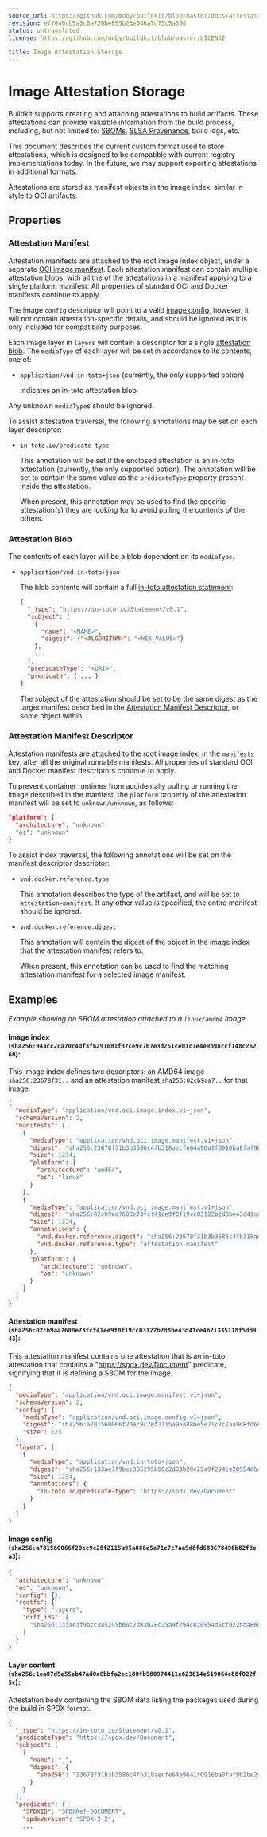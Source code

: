 ```yaml
---
source_url: https://github.com/moby/buildkit/blob/master/docs/attestations/attestation-storage.md
revision: ef7846cb5a3c6a720be855b23e046a7d75c5a30d
status: untranslated
license: https://github.com/moby/buildkit/blob/master/LICENSE

title: Image Attestation Storage
---
```


# Image Attestation Storage

Buildkit supports creating and attaching attestations to build artifacts. These
attestations can provide valuable information from the build process,
including, but not limited to: [SBOMs](https://en.wikipedia.org/wiki/Software_supply_chain),
[SLSA Provenance](https://slsa.dev/provenance), build logs, etc.

This document describes the current custom format used to store attestations,
which is designed to be compatible with current registry implementations today.
In the future, we may support exporting attestations in additional formats.

Attestations are stored as manifest objects in the image index, similar in
style to OCI artifacts.

## Properties

### Attestation Manifest

Attestation manifests are attached to the root image index object, under a
separate [OCI image manifest](https://github.com/opencontainers/image-spec/blob/main/manifest.md).
Each attestation manifest can contain multiple [attestation blobs](#attestation-blob),
with all the of the attestations in a manifest applying to a single platform
manifest. All properties of standard OCI and Docker manifests continue to
apply.

The image `config` descriptor will point to a valid [image config](https://github.com/opencontainers/image-spec/blob/main/config.md),
however, it will not contain attestation-specific details, and should be
ignored as it is only included for compatibility purposes.

Each image layer in `layers` will contain a descriptor for a single
[attestation blob](#attestation-blob). The `mediaType` of each layer will be
set in accordance to its contents, one of:

- `application/vnd.in-toto+json` (currently, the only supported option)

  Indicates an in-toto attestation blob

Any unknown `mediaType`s should be ignored.

To assist attestation traversal, the following annotations may be set on each
layer descriptor:

- `in-toto.io/predicate-type`

  This annotation will be set if the enclosed attestation is an in-toto
  attestation (currently, the only supported option). The annotation will
  be set to contain the same value as the `predicateType` property present
  inside the attestation.

  When present, this annotation may be used to find the specific attestation(s)
  they are looking for to avoid pulling the contents of the others.

### Attestation Blob

The contents of each layer will be a blob dependent on its `mediaType`.

- `application/vnd.in-toto+json`

  The blob contents will contain a full [in-toto attestation statement](https://github.com/in-toto/attestation/blob/main/spec/README.md#statement):

  ```json
  {
    "_type": "https://in-toto.io/Statement/v0.1",
    "subject": [
      {
        "name": "<NAME>",
        "digest": {"<ALGORITHM>": "<HEX_VALUE>"}
      },
      ...
    ],
    "predicateType": "<URI>",
    "predicate": { ... }
  }
  ```

  The subject of the attestation should be set to be the same digest as the
  target manifest described in the [Attestation Manifest Descriptor](#attestation-manifest-descriptor),
  or some object within.

### Attestation Manifest Descriptor

Attestation manifests are attached to the root [image index](https://github.com/opencontainers/image-spec/blob/main/image-index.md),
in the `manifests` key, after all the original runnable manifests. All
properties of standard OCI and Docker manifest descriptors continue to apply.

To prevent container runtimes from accidentally pulling or running the image
described in the manifest, the `platform` property of the attestation manifest
will be set to `unknown/unknown`, as follows:

```json
"platform": {
  "architecture": "unknown",
  "os": "unknown"
}
```

To assist index traversal, the following annotations will be set on the
manifest descriptor descriptor:

- `vnd.docker.reference.type`

  This annotation describes the type of the artifact, and will be set
  to `attestation-manifest`. If any other value is specified, the entire
  manifest should be ignored.

- `vnd.docker.reference.digest`

  This annotation will contain the digest of the object in the image index that
  the attestation manifest refers to.

  When present, this annotation can be used to find the matching attestation
  manifest for a selected image manifest.

## Examples

*Example showing an SBOM attestation attached to a `linux/amd64` image*

#### Image index (`sha256:94acc2ca70c40f3f6291681f37ce9c767e3d251ce01c7e4e9b98ccf148c26260`):

This image index defines two descriptors: an AMD64 image `sha256:23678f31..` and an attestation manifest `sha256:02cb9aa7..` for that image.

```json
{
  "mediaType": "application/vnd.oci.image.index.v1+json",
  "schemaVersion": 2,
  "manifests": [
    {
      "mediaType": "application/vnd.oci.image.manifest.v1+json",
      "digest": "sha256:23678f31b3b3586c4fb318aecfe64a96a1f0916ba8faf9b2be2abee63fa9e827",
      "size": 1234,
      "platform": {
        "architecture": "amd64",
        "os": "linux"
      }
    },
    {
      "mediaType": "application/vnd.oci.image.manifest.v1+json",
      "digest": "sha256:02cb9aa7600e73fcf41ee9f0f19cc03122b2d8be43d41ce4b21335118f5dd943",
      "size": 1234,
      "annotations": {
        "vnd.docker.reference.digest": "sha256:23678f31b3b3586c4fb318aecfe64a96a1f0916ba8faf9b2be2abee63fa9e827",
        "vnd.docker.reference.type": "attestation-manifest"
      },
      "platform": {
         "architecture": "unknown",
         "os": "unknown"
      }
    }
  ]
}
```

#### Attestation manifest (`sha256:02cb9aa7600e73fcf41ee9f0f19cc03122b2d8be43d41ce4b21335118f5dd943`):

This attestation manifest contains one attestation that is an in-toto attestation that contains a "https://spdx.dev/Document" predicate, signifying that it is defining a SBOM for the image.

```json
{
  "mediaType": "application/vnd.oci.image.manifest.v1+json",
  "schemaVersion": 2,
  "config": {
    "mediaType": "application/vnd.oci.image.config.v1+json",
    "digest": "sha256:a781560066f20ec9c28f2115a95a886e5e71c7c7aa9d8fd680678498b82f3ea3",
    "size": 123
  },
  "layers": [
    {
      "mediaType": "application/vnd.in-toto+json",
      "digest": "sha256:133ae3f9bcc385295b66c2d83b28c25a9f294ce20954d5cf922dda860429734a",
      "size": 1234,
      "annotations": {
        "in-toto.io/predicate-type": "https://spdx.dev/Document"
      }
    }
  ]
}
```

#### Image config (`sha256:a781560066f20ec9c28f2115a95a886e5e71c7c7aa9d8fd680678498b82f3ea3`):

```json
{
  "architecture": "unknown",
  "os": "unknown",
  "config": {},
  "rootfs": {
    "type": "layers",
    "diff_ids": [
      "sha256:133ae3f9bcc385295b66c2d83b28c25a9f294ce20954d5cf922dda860429734a"
    ]
  }
}
```

#### Layer content (`sha256:1ea07d5e55eb47ad0e6bbfa2ec180fb580974411e623814e519064c88f022f5c`):

Attestation body containing the SBOM data listing the packages used during the build in SPDX format.

```json
{
  "_type": "https://in-toto.io/Statement/v0.1",
  "predicateType": "https://spdx.dev/Document",
  "subject": [
    {
      "name": "_",
      "digest": {
        "sha256": "23678f31b3b3586c4fb318aecfe64a96a1f0916ba8faf9b2be2abee63fa9e827"
      }
    }
  ],
  "predicate": {
    "SPDXID": "SPDXRef-DOCUMENT",
    "spdxVersion": "SPDX-2.2",
    ...
```
